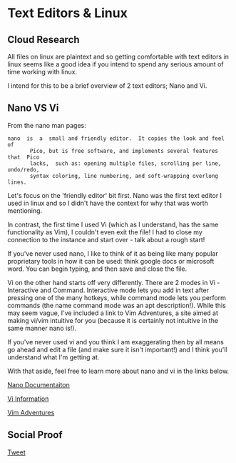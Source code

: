 <!-- This is a template you can use for quick progress days. It removes a lot of the steps we encourage you to share in the longer template 000-DAY-ARTICLE-LONG-TEMPLATE.MD-->

# Text Editors & Linux

## Cloud Research

All files on linux are plaintext and so getting comfortable with text editors in linux seems like a good idea if you intend to spend any serious amount of time working with linux.

I intend for this to be a brief overview of 2 text editors; Nano and Vi. 

## Nano VS Vi
From the nano man pages:
```
nano  is  a  small and friendly editor.  It copies the look and feel of
       Pico, but is free software, and implements several features  that  Pico
       lacks,  such as: opening multiple files, scrolling per line, undo/redo,
       syntax coloring, line numbering, and soft-wrapping overlong lines.
```
Let's focus on the 'friendly editor' bit first. Nano was the first text editor I used in linux and so I didn't have the context for why that was worth mentioning.

In contrast, the first time I used Vi (which as I understand, has the same functionality as Vim), I couldn't even exit the file! I had to close my connection to the instance and start over - talk about a rough start!

If you've never used nano, I like to think of it as being like many popular proprietary tools in how it can be used: think google docs or microsoft word. You can begin typing, and then save and close the file.

Vi on the other hand starts off very differently. There are 2 modes in Vi - Interactive and Command. Interactive mode lets you add in text after pressing one of the many hotkeys, while command mode lets you perform commands (the name command mode was an apt description!). While this may seem vague, I've included a link to Vim Adventures, a site aimed at making vi/vim intuitive for you (because it is certainly not intuitive in the same manner nano is!). 

If you've never used vi and you think I am exaggerating then by all means go ahead and edit a file (and make sure it isn't important!) and I think you'll understand what I'm getting at.

With that aside, feel free to learn more about nano and vi in the links below.

[Nano Documentaiton](https://www.nano-editor.org/docs.php)

[Vi Information](http://www.truth.sk/vim/vimbook-OPL.pdf)

[Vim Adventures](https://vim-adventures.com/)

## Social Proof

[Tweet](https://twitter.com/lrnallday/status/1291945917843673088)

